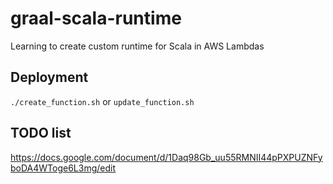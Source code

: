 # graal-scala-runtime

 Learning to create custom runtime for Scala in AWS Lambdas


## Deployment
`./create_function.sh` or `update_function.sh`

## TODO list
https://docs.google.com/document/d/1Daq98Gb_uu55RMNII44pPXPUZNFyboDA4WToge6L3mg/edit

